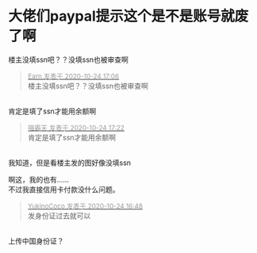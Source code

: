 # 大佬们paypal提示这个是不是账号就废了啊


楼主没填ssn吧？？没填ssn也被审查啊

<div class="quote"><blockquote><font size="2"><a href="https://www.hostloc.com/forum.php?mod=redirect&amp;goto=findpost&amp;pid=9346606&amp;ptid=758005" target="_blank"><font color="#999999">Earn 发表于 2020-10-24 17:06</font></a></font><br />
楼主没填ssn吧？？没填ssn也被审查啊</blockquote></div><br />
肯定是填了ssn才能用余额啊

<div class="quote"><blockquote><font size="2"><a href="https://www.hostloc.com/forum.php?mod=redirect&amp;goto=findpost&amp;pid=9346679&amp;ptid=758005" target="_blank"><font color="#999999">喵霸天 发表于 2020-10-24 17:22</font></a></font><br />
肯定是填了ssn才能用余额啊</blockquote></div><br />
我知道，但是看楼主发的图好像没填ssn

啊这，我的也有……<br />
不过我直接信用卡付款没什么问题。

<div class="quote"><blockquote><font size="2"><a href="https://www.hostloc.com/forum.php?mod=redirect&amp;goto=findpost&amp;pid=9346517&amp;ptid=758005" target="_blank"><font color="#999999">YukinoCoco 发表于 2020-10-24 16:48</font></a></font><br />
发身份证过去就可以</blockquote></div><br />
上传中国身份证？
